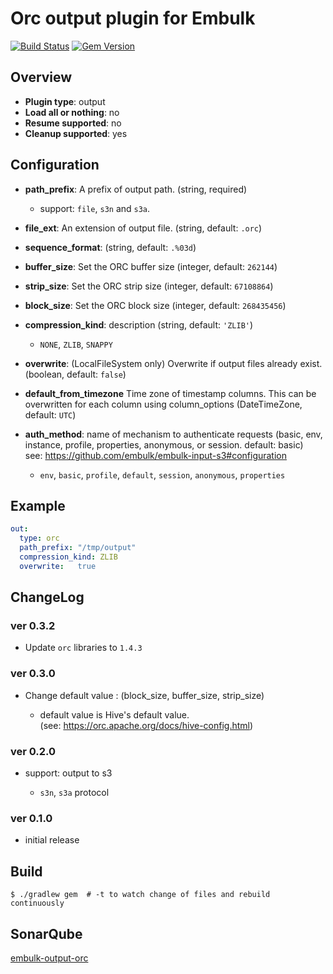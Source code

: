 # Orc output plugin for Embulk

[![Build Status](https://travis-ci.org/yuokada/embulk-output-orc.svg?branch=master)](https://travis-ci.org/yuokada/embulk-output-orc)
[![Gem Version](https://badge.fury.io/rb/embulk-output-orc.svg)](https://badge.fury.io/rb/embulk-output-orc)

## Overview

* **Plugin type**: output
* **Load all or nothing**: no
* **Resume supported**: no
* **Cleanup supported**: yes

## Configuration

- **path_prefix**: A prefix of output path. (string, required)
  - support: `file`, `s3n` and `s3a`.
- **file_ext**: An extension of output file. (string, default: `.orc`)
- **sequence_format**: (string, default: `.%03d`)
- **buffer_size**: Set the ORC buffer size (integer, default: `262144`)
- **strip_size**: Set the ORC strip size (integer,  default: `67108864`)
- **block_size**: Set the ORC block size (integer, default: `268435456`)
- **compression_kind**: description (string, default: `'ZLIB'`)
    - `NONE`, `ZLIB`, `SNAPPY`
- **overwrite**: (LocalFileSystem only) Overwrite if output files already exist. (boolean, default: `false`)
- **default_from_timezone** Time zone of timestamp columns. This can be overwritten for each column using column_options (DateTimeZone, default: `UTC`)

- **auth_method**: name of mechanism to authenticate requests (basic, env, instance, profile, properties, anonymous, or session. default: basic)  
  see: https://github.com/embulk/embulk-input-s3#configuration

    - `env`, `basic`, `profile`, `default`, `session`, `anonymous`, `properties`
    

## Example

```yaml
out:
  type: orc
  path_prefix: "/tmp/output"
  compression_kind: ZLIB
  overwrite:   true
```

## ChangeLog

### ver 0.3.2

- Update `orc` libraries to `1.4.3`

### ver 0.3.0

- Change default value : (block_size, buffer_size, strip_size)

    - default value is Hive's default value.  
      (see: https://orc.apache.org/docs/hive-config.html)

### ver 0.2.0

- support: output to s3

    - `s3n`, `s3a` protocol

### ver 0.1.0

- initial release

## Build

```
$ ./gradlew gem  # -t to watch change of files and rebuild continuously
```

## SonarQube

[embulk-output-orc](https://sonarcloud.io/dashboard?id=embulk-output-orc "embulk-output-orc - Yukihiro Okada")
